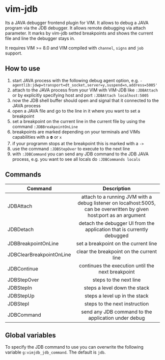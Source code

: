 # vim-jdb

Its a JAVA debugger frontend plugin for VIM. It allows to debug a JAVA program via the JDB debugger. It allows remote debugging via attach parameter.
It marks by vim-jdb setted breakpoints and shows the current file and line the debugger stays in.

It requires VIM >= 8.0 and VIM compiled with `channel`, `signs` and `job` support.

## How to use

1. start JAVA process with the following debug agent option, e.g. `-agentlib:jdwp=transport=dt_socket,server=y,suspend=n,address=5005'
`
2. attach to the JAVA process from your VIM with VIM-JDB like `:JDBAttach` or by explicitly specifying host and port `:JDBAttach localhost:5005`
3. now the JDB shell buffer should open and signal that it connected to the JAVA process
4. open a JAVA file and go to the line in it where you want to set a breakpoint
5. set a breakpoint on the current line in the current file by using the command `:JDBBreakpointOnLine`
6. breakpoints are marked depending on your terminals and VIMs capabilities with a `⛔` or `x`
7. if your programm stops at the breakpoint this is marked with a `->`
8. use the command `:JDBStepOver` to execute to the next line
9. with `:JDBCommand` you can send any JDB command to the JDB JAVA process, e.g. you want to see all locals do `:JDBCommands locals`

## Commands
|Command|Description|
| ------------- |:-------------:|
|JDBAttach|attach to a running JVM with a debug listener on localhost:5005, can be overwritten by given host:port as an argument|
|JDBDetach|detach the debugger UI from the application that is currently debugged|
|JDBBreakpointOnLine|set a breakpoint on the current line|
|JDBClearBreakpointOnLine|clear the breakpoint on the current line|
|JDBContinue|continues the execution until the next breakpoint|
|JDBStepOver|steps to the next line|
|JDBStepIn|steps a level down the stack|
|JDBStepUp|steps a level up in the stack|
|JDBStepI|steps to the next instruction|
|JDBCommand|send any JDB command to the application under debug|

## Global variables

To specify the JDB command to use you can overwrite the following variable `g:vimjdb_jdb_command`. The default is `jdb`.


